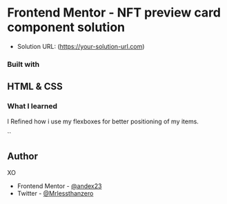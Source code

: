 # Frontend Mentor - NFT preview card component solution


- Solution URL: (https://your-solution-url.com)



### Built with

HTML & CSS
- 



### What I learned

I Refined how i use my flexboxes for better positioning of my items.

``
## Author
  XO

- Frontend Mentor - [@andex23](https://www.frontendmentor.io/profile/yourusername)
- Twitter - [@Mrlessthanzero](https://www.twitter.com/yourusername)
